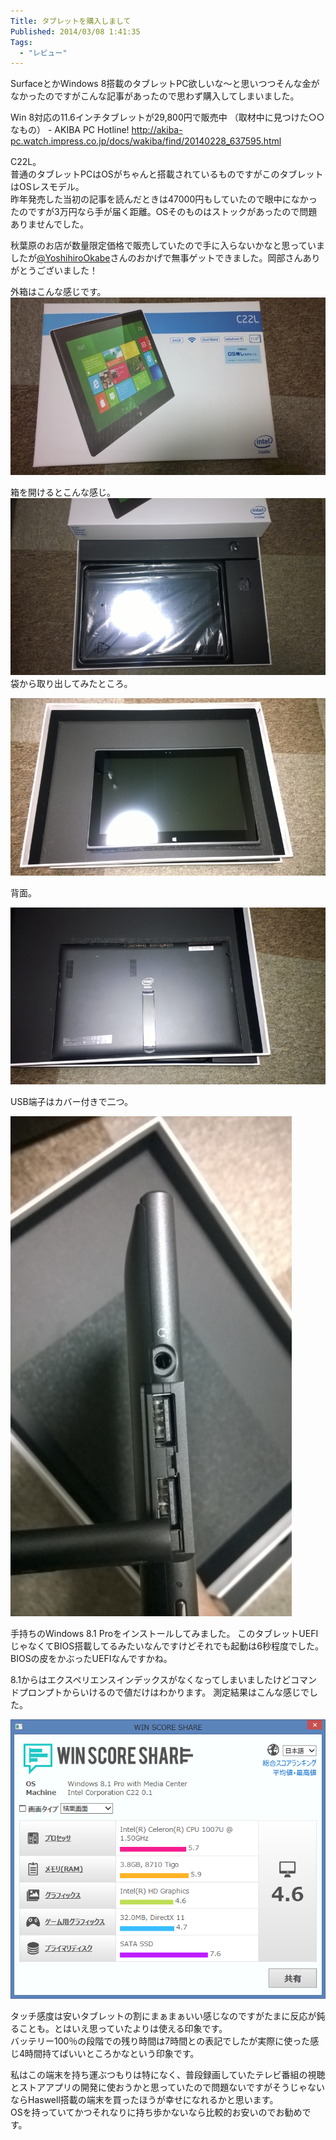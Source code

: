 ```yaml
---
Title: タブレットを購入しまして
Published: 2014/03/08 1:41:35
Tags:
  - "レビュー"
---
```

SurfaceとかWindows 8搭載のタブレットPC欲しいな～と思いつつそんな金がなかったのですがこんな記事があったので思わず購入してしまいました。

Win 8対応の11.6インチタブレットが29,800円で販売中 （取材中に見つけた○○なもの） - AKIBA PC Hotline!
http://akiba-pc.watch.impress.co.jp/docs/wakiba/find/20140228_637595.html

C22L。  
普通のタブレットPCはOSがちゃんと搭載されているものですがこのタブレットはOSレスモデル。  
昨年発売した当初の記事を読んだときは47000円もしていたので眼中になかったのですが3万円なら手が届く距離。OSそのものはストックがあったので問題ありませんでした。

秋葉原のお店が数量限定価格で販売していたので手に入らないかなと思っていましたが[@YoshihiroOkabe](https://twitter.com/YoshihiroOkabe)さんのおかげで無事ゲットできました。岡部さんありがとうございました！

外箱はこんな感じです。  
![](20140306194824.jpg) 

箱を開けるとこんな感じ。
![](20140306195742.jpg) 
袋から取り出してみたところ。

![](20140306200019.jpg) 

背面。

![](20140306200942.jpg) 

USB端子はカバー付きで二つ。

![](20140306201701.jpg) 

手持ちのWindows 8.1 Proをインストールしてみました。
このタブレットUEFIじゃなくてBIOS搭載してるみたいなんですけどそれでも起動は6秒程度でした。BIOSの皮をかぶったUEFIなんですかね。

8.1からはエクスペリエンスインデックスがなくなってしまいましたけどコマンドプロンプトからいけるので値だけはわかります。
測定結果はこんな感じでした。

![](20140308012029.png) 

タッチ感度は安いタブレットの割にまぁまぁいい感じなのですがたまに反応が鈍ることも。とはいえ思っていたよりは使える印象です。  
バッテリー100％の段階での残り時間は7時間との表記でしたが実際に使った感じ4時間持てばいいところかなという印象です。

私はこの端末を持ち運ぶつもりは特になく、普段録画していたテレビ番組の視聴とストアアプリの開発に使おうかと思っていたので問題ないですがそうじゃないならHaswell搭載の端末を買ったほうが幸せになれるかと思います。  
OSを持っていてかつそれなりに持ち歩かないなら比較的お安いのでお勧めです。